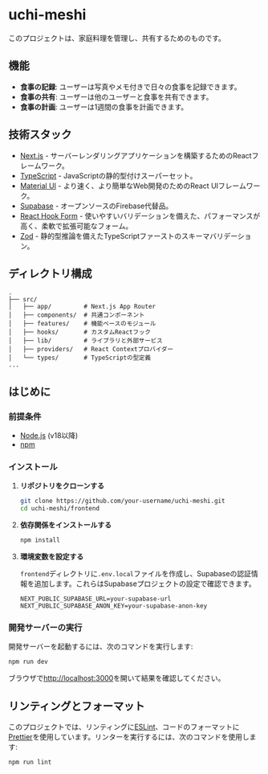 # uchi-meshi

このプロジェクトは、家庭料理を管理し、共有するためのものです。

## 機能

- **食事の記録**: ユーザーは写真やメモ付きで日々の食事を記録できます。
- **食事の共有**: ユーザーは他のユーザーと食事を共有できます。
- **食事の計画**: ユーザーは1週間の食事を計画できます。

## 技術スタック

- [Next.js](https://nextjs.org/) - サーバーレンダリングアプリケーションを構築するためのReactフレームワーク。
- [TypeScript](https://www.typescriptlang.org/) - JavaScriptの静的型付けスーパーセット。
- [Material UI](https://mui.com/) - より速く、より簡単なWeb開発のためのReact UIフレームワーク。
- [Supabase](https://supabase.io/) - オープンソースのFirebase代替品。
- [React Hook Form](https://react-hook-form.com/) - 使いやすいバリデーションを備えた、パフォーマンスが高く、柔軟で拡張可能なフォーム。
- [Zod](https.zod.dev/) - 静的型推論を備えたTypeScriptファーストのスキーマバリデーション。

## ディレクトリ構成

```
.
├── src/
│   ├── app/         # Next.js App Router
│   ├── components/  # 共通コンポーネント
│   ├── features/    # 機能ベースのモジュール
│   ├── hooks/       # カスタムReactフック
│   ├── lib/         # ライブラリと外部サービス
│   ├── providers/   # React Contextプロバイダー
│   └── types/       # TypeScriptの型定義
...
```

## はじめに

### 前提条件

- [Node.js](https://nodejs.org/en/) (v18以降)
- [npm](https://www.npmjs.com/)

### インストール

1. **リポジトリをクローンする**

   ```bash
   git clone https://github.com/your-username/uchi-meshi.git
   cd uchi-meshi/frontend
   ```

2. **依存関係をインストールする**

   ```bash
   npm install
   ```

3. **環境変数を設定する**

   `frontend`ディレクトリに`.env.local`ファイルを作成し、Supabaseの認証情報を追加します。これらはSupabaseプロジェクトの設定で確認できます。

   ```.env.local
   NEXT_PUBLIC_SUPABASE_URL=your-supabase-url
   NEXT_PUBLIC_SUPABASE_ANON_KEY=your-supabase-anon-key
   ```

### 開発サーバーの実行

開発サーバーを起動するには、次のコマンドを実行します:

```bash
npm run dev
```

ブラウザで[http://localhost:3000](http://localhost:3000)を開いて結果を確認してください。

## リンティングとフォーマット

このプロジェクトでは、リンティングに[ESLint](https://eslint.org/)、コードのフォーマットに[Prettier](https://prettier.io/)を使用しています。リンターを実行するには、次のコマンドを使用します:

```bash
npm run lint
```
